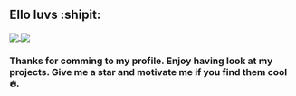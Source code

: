 ## Ello luvs :shipit:
<a href="https://github.com/s3pt3mb3r">
  <img align="center" src="https://github-readme-stats-five-iota.vercel.app/api?username=s3pt3mb3r&hide=prs,issues,contribs&show_icons=true&theme=tokyonight" />
</a>
<a href="https://github.com/s3pt3mb3r">
  <img align="center" src="https://github-readme-stats-five-iota.vercel.app/api/top-langs/?username=s3pt3mb3r&layout=compact&theme=tokyonight" />
</a>

### Thanks for comming to my profile. Enjoy having look at my projects. Give me a star and motivate me if you find them cool:fire:.
